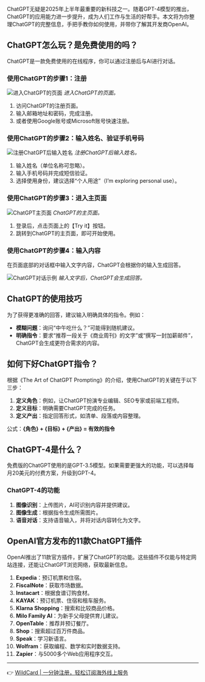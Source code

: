 ChatGPT无疑是2025年上半年最重要的新科技之一。随着GPT-4模型的推出，ChatGPT的应用能力进一步提升，成为人们工作与生活的好帮手。本文将为你整理ChatGPT的完整信息，手把手教你如何使用，并带你了解其开发商OpenAI。

## ChatGPT怎么玩？是免费使用的吗？

ChatGPT是一款免费使用的在线程序，你可以通过注册后与AI进行对话。

### 使用ChatGPT的步骤1：注册

![进入ChatGPT的页面](https://ibw.bwnet.com.tw/AC_Gallery/2022/12/d4f670a0-c821-ad37-d7c8-e42b31ab787f.png)
*进入ChatGPT的页面。*

1. 访问ChatGPT的注册页面。
2. 输入邮箱地址和密码，完成注册。
3. 或者使用Google账号或Microsoft账号快速注册。

### 使用ChatGPT的步骤2：输入姓名、验证手机号码

![注册ChatGPT后输入姓名](https://ibw.bwnet.com.tw/AC_Gallery/2022/12/a231f1a9-4300-a67b-144c-a8e9284981c2.png)
*注册ChatGPT后输入姓名。*

1. 输入姓名（单位名称可忽略）。
2. 输入手机号码并完成短信验证。
3. 选择使用身份，建议选择“个人用途”（I’m exploring personal use）。

### 使用ChatGPT的步骤3：进入主页面

![ChatGPT主页面](https://ibw.bwnet.com.tw/AC_Gallery/2022/12/75f768c1-c57a-7d63-7a49-43da04478911.png)
*ChatGPT的主页面。*

1. 登录后，点击页面上的【Try it】按钮。
2. 跳转到ChatGPT的主页面，即可开始使用。

### 使用ChatGPT的步骤4：输入内容

在页面底部的对话框中输入文字内容，ChatGPT会根据你的输入生成回答。

![ChatGPT对话示例](https://ibw.bwnet.com.tw/AC_Gallery/2022/12/81fc4c64-2e24-e35f-015e-1bbf3c16e298.png)
*输入文字后，ChatGPT会生成回答。*

## ChatGPT的使用技巧

为了获得更准确的回答，建议输入明确具体的指令。例如：

- **模糊问题**：询问“中午吃什么？”可能得到随机建议。
- **明确指令**：要求“推荐一段关于《商业周刊》的文字”或“撰写一封加薪邮件”，ChatGPT会生成更符合需求的内容。

## 如何下好ChatGPT指令？

根据《The Art of ChatGPT Prompting》的介绍，使用ChatGPT的关键在于以下三步：

1. **定义角色**：例如，让ChatGPT扮演专业编辑、SEO专家或前端工程师。
2. **定义目标**：明确需要ChatGPT完成的任务。
3. **定义产出**：指定回答形式，如清单、段落或内容整理。

公式：**{角色} + {目标} + {产出} = 有效的指令**

## ChatGPT-4是什么？

免费版的ChatGPT使用的是GPT-3.5模型。如果需要更强大的功能，可以选择每月20美元的付费方案，升级到GPT-4。

### ChatGPT-4的功能

1. **图像识别**：上传图片，AI可识别内容并提供建议。
2. **图像生成**：根据指令生成所需图片。
3. **语音对话**：支持语音输入，并将对话内容转化为文字。

## OpenAI官方发布的11款ChatGPT插件

OpenAI推出了11款官方插件，扩展了ChatGPT的功能。这些插件不仅能与特定网站连接，还能让ChatGPT浏览网络，获取最新信息。

1. **Expedia**：预订机票和住宿。
2. **FiscalNote**：获取市场数据。
3. **Instacart**：根据食谱订购食材。
4. **KAYAK**：预订机票、住宿和租车服务。
5. **Klarna Shopping**：搜索和比较商品价格。
6. **Milo Family AI**：为新手父母提供育儿建议。
7. **OpenTable**：推荐并预订餐厅。
8. **Shop**：搜索超过百万件商品。
9. **Speak**：学习新语言。
10. **Wolfram**：获取编程、数学和实时数据支持。
11. **Zapier**：与5000多个Web应用程序交互。

---

👉 [WildCard | 一分钟注册，轻松订阅海外线上服务](https://bit.ly/bewildcard)